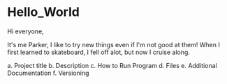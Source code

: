 # Hello_World

Hi everyone,

It's me Parker, I like to try new things even if I'm not good at them!
When I first learned to skateboard, I fell off alot, but now I cruise along.

a. Project title
b. Description
c. How to Run Program
d. Files
e. Additional Documentation
f. Versioning
